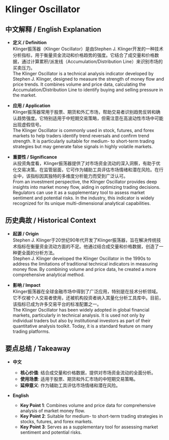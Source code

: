 # Klinger Oscillator

## 中文解释 / English Explanation

* **定义 / Definition**  
  Klinger振荡器（Klinger Oscillator）是由Stephen J. Klinger开发的一种技术分析指标，用于衡量资金流动和价格趋势的强度。它结合了成交量和价格数据，通过计算累积/派发线（Accumulation/Distribution Line）来识别市场的买卖压力。  
  The Klinger Oscillator is a technical analysis indicator developed by Stephen J. Klinger, designed to measure the strength of money flow and price trends. It combines volume and price data, calculating the Accumulation/Distribution Line to identify buying and selling pressure in the market.

* **应用 / Application**  
  Klinger振荡器常用于股票、期货和外汇市场，帮助交易者识别趋势反转和确认趋势强度。它特别适用于中短期交易策略，但需注意在高波动性市场中可能出现虚假信号。  
  The Klinger Oscillator is commonly used in stock, futures, and forex markets to help traders identify trend reversals and confirm trend strength. It is particularly suitable for medium- to short-term trading strategies but may generate false signals in highly volatile markets.

* **重要性 / Significance**  
  从投资角度看，Klinger振荡器提供了对市场资金流动的深入洞察，有助于优化交易决策。在监管层面，它可作为辅助工具评估市场情绪和潜在风险。在行业中，该指标因其独特的多维度分析能力而受到广泛认可。  
  From an investment perspective, the Klinger Oscillator provides deep insights into market money flow, aiding in optimizing trading decisions. Regulators can use it as a supplementary tool to assess market sentiment and potential risks. In the industry, this indicator is widely recognized for its unique multi-dimensional analytical capabilities.

## 历史典故 / Historical Context

* **起源 / Origin**  
  Stephen J. Klinger于20世纪90年代开发了Klinger振荡器，旨在解决传统技术指标在衡量资金流动方面的不足。他通过结合成交量和价格数据，创造了一种更全面的分析方法。  
  Stephen J. Klinger developed the Klinger Oscillator in the 1990s to address the limitations of traditional technical indicators in measuring money flow. By combining volume and price data, he created a more comprehensive analytical method.

* **影响 / Impact**  
  Klinger振荡器在全球金融市场中得到了广泛应用，特别是在技术分析领域。它不仅被个人交易者使用，还被机构投资者纳入其量化分析工具库中。目前，该指标已成为许多交易平台的标准配置之一。  
  The Klinger Oscillator has been widely adopted in global financial markets, particularly in technical analysis. It is used not only by individual traders but also by institutional investors as part of their quantitative analysis toolkit. Today, it is a standard feature on many trading platforms.

## 要点总结 / Takeaway

* **中文**  
  - **核心价值**: 结合成交量和价格数据，提供对市场资金流动的全面分析。  
  - **使用场景**: 适用于股票、期货和外汇市场的中短期交易策略。  
  - **延伸意义**: 作为辅助工具评估市场情绪和潜在风险。

* **English**  
  - **Key Point 1**: Combines volume and price data for comprehensive analysis of market money flow.  
  - **Key Point 2**: Suitable for medium- to short-term trading strategies in stocks, futures, and forex markets.  
  - **Key Point 3**: Serves as a supplementary tool for assessing market sentiment and potential risks.